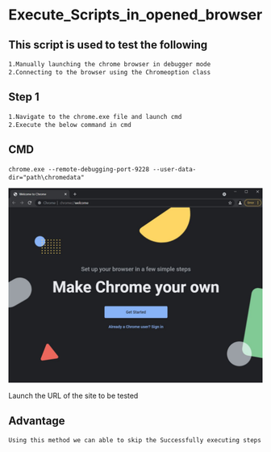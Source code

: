 # Execute_Scripts_in_opened_browser
## This script is used to test the following
```
1.Manually launching the chrome browser in debugger mode
2.Connecting to the browser using the Chromeoption class
```

## Step 1
```
1.Navigate to the chrome.exe file and launch cmd 
2.Execute the below command in cmd 
```
## CMD
```
chrome.exe --remote-debugging-port-9228 --user-data-dir="path\chromedata"
```
![](https://github.com/antonysam/Execute_Scripts_in_opened_browser/blob/master/Images/chrome_debug.JPG)

Launch the URL of the site to be tested

## Advantage
```
Using this method we can able to skip the Successfully executing steps
```
